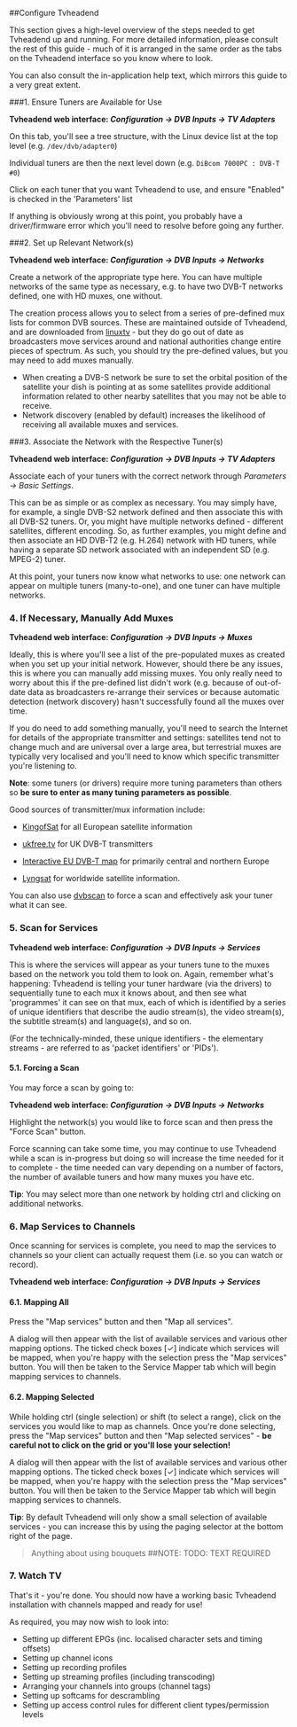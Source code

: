 ##Configure Tvheadend

This section gives a high-level overview of the steps needed to get Tvheadend
up and running. For more detailed information, please consult the rest of
this guide - much of it is arranged in the same order as the tabs on the
Tvheadend interface so you know where to look.

You can also consult the in-application help text, which mirrors this guide
to a very great extent.

###1. Ensure Tuners are Available for Use

**Tvheadend web interface: _Configuration -> DVB Inputs -> TV Adapters_**

On this tab, you'll see a tree structure, with the Linux device list at the
top level (e.g. `/dev/dvb/adapter0`)

Individual tuners are then the next level down (e.g. `DiBcom 7000PC : DVB-T #0`)

Click on each tuner that you want Tvheadend to use, and ensure "Enabled"
is checked in the 'Parameters' list

If anything is obviously wrong at this point, you probably have a
driver/firmware error which you'll need to resolve before going any further.

###2. Set up Relevant Network(s)

**Tvheadend web interface: _Configuration -> DVB Inputs -> Networks_**

Create a network of the appropriate type here. You can have multiple networks
of the same type as necessary, e.g. to have two DVB-T networks defined,
one with HD muxes, one without.

The creation process allows you to select from a series of pre-defined mux
lists for common DVB sources. These are maintained outside of Tvheadend, and
are downloaded from [linuxtv](http://git.linuxtv.org/cgit.cgi/dtv-scan-tables.git/) -
but they do go out of date as broadcasters move services around and national
authorities change entire pieces of spectrum. As such, you should try the
pre-defined values, but you may need to add muxes manually.

* When creating a DVB-S network be sure to set the orbital 
position of the satellite your dish is pointing at as some satellites 
provide additional information related to other nearby satellites that 
you may not be able to receive.
* Network discovery (enabled by default) increases the likelihood of 
receiving all available muxes and services.

###3. Associate the Network with the Respective Tuner(s)

**Tvheadend web interface: _Configuration -> DVB Inputs -> TV Adapters_**

Associate each of your tuners with the correct network through _Parameters -> Basic Settings_. 

This can be as simple or as complex as necessary. You may simply have, for
example, a single DVB-S2 network defined and then associate this with all
DVB-S2 tuners. Or, you might have multiple networks defined - different
satellites, different encoding. So, as further examples, you might define
and then associate an HD DVB-T2 (e.g. H.264) network with HD tuners, while
having a separate SD network associated with an independent SD (e.g. MPEG-2)
tuner. 

At this point, your tuners now know what networks to use: one network can
appear on multiple tuners (many-to-one), and one tuner can have multiple
networks.

### 4. If Necessary, Manually Add Muxes

**Tvheadend web interface: _Configuration -> DVB Inputs -> Muxes_**

Ideally, this is where you'll see a list of the pre-populated muxes as created
when you set up your initial network. However, should there be any issues,
this is where you can manually add missing muxes. You only really need to
worry about this if the pre-defined list didn't work (e.g. because of
out-of-date data as broadcasters re-arrange their services or because automatic
detection (network discovery) hasn't successfully found all the muxes over time. 

If you do need to add something manually, you'll need to search the Internet
for details of the appropriate transmitter and settings: satellites tend not
to change much and are universal over a large area, but terrestrial muxes
are typically very localised and you'll need to know which specific transmitter
you're listening to. 

**Note**: some tuners (or drivers) require more tuning parameters than others so 
**be sure to enter as many tuning parameters as possible**.

Good sources of transmitter/mux information include:

* [KingofSat](http://en.kingofsat.net) for all European satellite information

* [ukfree.tv](http://www.ukfree.tv/maps/freeview) for UK DVB-T transmitters

* [Interactive EU DVB-T map](http://www.dvbtmap.eu/mapmux.html) for primarily
central and northern Europe

* [Lyngsat](http://www.lyngsat.com/) for worldwide satellite information.

You can also use [dvbscan](http://www.linuxtv.org/wiki/index.php/Dvbscan) to
force a scan and effectively ask your tuner what it can see.

### 5. Scan for Services

**Tvheadend web interface: _Configuration -> DVB Inputs -> Services_**

This is where the services will appear as your tuners tune to the muxes based
on the network you told them to look on. Again, remember what's happening: 
Tvheadend is telling your tuner hardware (via the drivers) to sequentially
tune to each mux it knows about, and then see what 'programmes' it can see
on that mux, each of which is identified by a series of unique identifiers
that describe the audio stream(s), the video stream(s), the subtitle stream(s)
and language(s), and so on.

(For the technically-minded, these unique identifiers - the elementary streams - are referred to as 'packet identifiers' or 'PIDs').

#### 5.1. Forcing a Scan

  You may force a scan by going to:

  **Tvheadend web interface: _Configuration -> DVB Inputs -> Networks_**

  Highlight the network(s) you would like to force scan and then press 
  the "Force Scan" button. 
  
  Force scanning can take some time, you may continue to
  use Tvheadend while a scan is in-progress but doing so will increase 
  the time needed for it to complete - the time needed can vary depending 
  on a number of factors, the number of available tuners and how many muxes 
  you have etc.
  
  **Tip**: You may select more than one network by holding ctrl and 
  clicking on additional networks. 

### 6. Map Services to Channels

Once scanning for services is complete, you need to map the services to 
channels so your client can actually request them (i.e. so you can watch
or record).

**Tvheadend web interface: _Configuration -> DVB Inputs -> Services_**

#### 6.1. Mapping All

  Press the "Map services" button and then "Map all services". 
  
  A dialog will then appear with the list of available services and various 
  other mapping options. The ticked check boxes [✓] indicate which 
  services will be mapped, when you're happy with the selection press 
  the "Map services" button. You will then be taken to the Service 
  Mapper tab which will begin mapping services to channels. 
  
#### 6.2. Mapping Selected

  While holding ctrl (single selection) or shift (to select a range), 
  click on the services you would like to map as channels. Once you're 
  done selecting, press the "Map services" button and then 
  "Map selected services" - **be careful not to click on the grid or 
  you'll lose your selection!**
    
  A dialog will then appear with the list of available services and 
  various other mapping options. The ticked check boxes [✓] indicate 
  which services will be mapped, when you're happy with the selection 
  press the "Map services" button. You will then be taken to the 
  Service Mapper tab which will begin mapping services to channels. 

  **Tip**: By default Tvheadend will only show a small selection of 
  available services - you can increase this by using the paging 
  selector at the bottom right of the page.

> Anything about using bouquets
##NOTE: TODO: TEXT REQUIRED

### 7. Watch TV

That's it - you're done. You should now have a working basic Tvheadend
installation with channels mapped and ready for use!

As required, you may now wish to look into:

* Setting up different EPGs (inc. localised character sets and timing offsets)
* Setting up channel icons
* Setting up recording profiles
* Setting up streaming profiles (including transcoding)
* Arranging your channels into groups (channel tags)
* Setting up softcams for descrambling
* Setting up access control rules for different client types/permission levels
